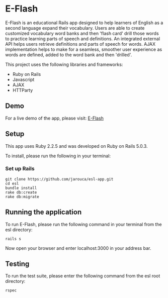 # E-Flash

E-Flash is an educational Rails app designed to help learners of English as a second language expand their vocabulary. Users are able to create customized vocabulary word banks and then 'flash card' drill those words to practice learning parts of speech and definitions. An integrated external API helps users retrieve definitions and parts of speech for words. AJAX implementation helps to make for a seamless, smoother user experience as words are defined, added to the word bank and then 'drilled'. 

This project uses the following libraries and frameworks:

- Ruby on Rails
- Javascript
- AJAX
- HTTParty

## Demo

For a live demo of the app, please visit: [E-Flash](https://esl-app.herokuapp.com/)

## Setup

This app uses Ruby 2.2.5 and was developed on Ruby on Rails 5.0.3. 

To install, please run the following in your terminal: 

### Set up Rails

```
git clone https://github.com/jarouca/esl-app.git
cd esl
bundle install
rake db:create
rake db:migrate
```

## Running the application

To run E-Flash, please run the following command in your terminal from the esl directory:

`rails s`

Now open your browser and enter localhost:3000 in your address bar.

## Testing

To run the test suite, please enter the following command from the esl root directory:

`rspec`




